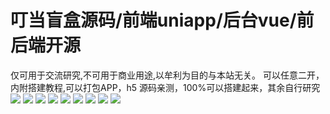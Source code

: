 # 叮当盲盒源码/前端uniapp/后台vue/前后端开源

仅可用于交流研究,不可用于商业用途,以牟利为目的与本站无关。
可以任意二开，内附搭建教程,可以打包APP，h5
源码亲测，100%可以搭建起来，其余自行研究
[![](https://wukongymw.com/wp-content/uploads/2023/03/1680266441-7000aee9ed704bf.png)](https://wukongymw.com/wp-content/uploads/2023/03/1680266441-7000aee9ed704bf.png)
[![](https://wukongymw.com/wp-content/uploads/2023/03/1680266458-1ce9b02a9b940dc.png)](https://wukongymw.com/wp-content/uploads/2023/03/1680266458-1ce9b02a9b940dc.png)
[![](https://wukongymw.com/wp-content/uploads/2023/03/1680266457-a0dd8b61df1236f.png)](https://wukongymw.com/wp-content/uploads/2023/03/1680266457-a0dd8b61df1236f.png)
[![](https://wukongymw.com/wp-content/uploads/2023/03/1680266455-30dda2d4631120a.png)](https://wukongymw.com/wp-content/uploads/2023/03/1680266455-30dda2d4631120a.png)
[![](https://wukongymw.com/wp-content/uploads/2023/03/1680266454-2c35dd67ab19c04.png)](https://wukongymw.com/wp-content/uploads/2023/03/1680266454-2c35dd67ab19c04.png)
[![](https://wukongymw.com/wp-content/uploads/2023/03/1680266453-e32cb1711181bc4.png)](https://wukongymw.com/wp-content/uploads/2023/03/1680266453-e32cb1711181bc4.png)
[![](https://wukongymw.com/wp-content/uploads/2023/03/1680266451-0f1e1f3f5baa6dd.png)](https://wukongymw.com/wp-content/uploads/2023/03/1680266451-0f1e1f3f5baa6dd.png)
[![](https://wukongymw.com/wp-content/uploads/2023/03/1680266450-df18104b8beb5aa.png)](https://wukongymw.com/wp-content/uploads/2023/03/1680266450-df18104b8beb5aa.png)
[![](https://wukongymw.com/wp-content/uploads/2023/03/1680266449-9bd4f91678c7292.png)](https://wukongymw.com/wp-content/uploads/2023/03/1680266449-9bd4f91678c7292.png)